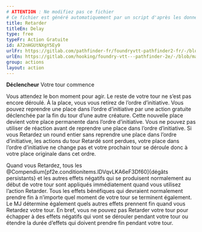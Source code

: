 ```yaml
---
# ATTENTION : Ne modifiez pas ce fichier
# Ce fichier est généré automatiquement par un script d'après les données du module Foundry VTT officiel et de sa traduction
title: Retarder
titleEn: Delay
type: free
typeFr: Action Gratuite
id: A72nHGUtNXgY5Ey9
urlFr: https://gitlab.com/pathfinder-fr/foundryvtt-pathfinder2-fr/-/blob/master/data/actions/A72nHGUtNXgY5Ey9.htm
urlEn: https://gitlab.com/hooking/foundry-vtt---pathfinder-2e/-/blob/master/packs/data/actions.db/delay.json
group: actions
layout: action
---
```

**Déclencheur** Votre tour commence

Vous attendez le bon moment pour agir. Le reste de votre tour ne s’est pas encore déroulé. À la place, vous vous retirez de l’ordre d’initiative. Vous pouvez reprendre une place dans l’ordre d’initiative par une action gratuite déclenchée par la fin du tour d’une autre créature. Cette nouvelle place devient votre place permanente dans l’ordre d’initiative. Vous ne pouvez pas utiliser de réaction avant de reprendre une place dans l’ordre d’initiative. Si vous Retardez un round entier sans reprendre une place dans l’ordre d’initiative, les actions du tour Retardé sont perdues, votre place dans l’ordre d’initiative ne change pas et votre prochain tour se déroule donc à votre place originale dans cet ordre.

Quand vous Retardez, tous les @Compendium[pf2e.conditionitems.lDVqvLKA6eF3Df60]{dégâts persistants} et les autres effets négatifs qui se produisent normalement au début de votre tour sont appliqués immédiatement quand vous utilisez l’action Retarder. Tous les effets bénéfiques qui devraient normalement prendre fin à n’importe quel moment de votre tour se terminent également. Le MJ détermine également quels autres effets prennent fin quand vous Retardez votre tour. En bref, vous ne pouvez pas Retarder votre tour pour échapper à des effets négatifs qui vont se dérouler pendant votre tour ou étendre la durée d’effets qui doivent prendre fin pendant votre tour.


